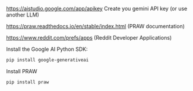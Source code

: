 https://aistudio.google.com/app/apikey  Create you gemini API key (or use another LLM)

https://praw.readthedocs.io/en/stable/index.html    (PRAW documentation)

https://www.reddit.com/prefs/apps     (Reddit Developer Applications)


 Install the Google AI Python SDK:
```bash
pip install google-generativeai
```


Install PRAW
```bash
pip install praw
```





